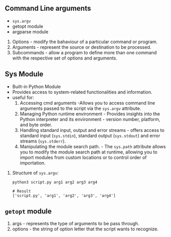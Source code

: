## Command Line arguments

- `sys.argv`
- getopt module
- argparse module

1. Options - modify the bahaviour of a particular command or program.
2. Arguments - represent the source or destination to be processed.
3. Subcommands - allow a program to define more than one command with the respective set of options and arguments.

## Sys Module

- Built-in Python Module
- Provides access to system-related functionalities and information.
- useful for:
    1. Accessing cmd arguments -Allows you to access command line arguments passed to the script via the `sys.argv` attribute. 
    2. Managing Python runtime environment - Provides insights into the Python interpreter and its environment - version number, platform, and byte order.
    3. Handling standard input, output and error streams -  offers access to standard input (`sys.stdin`), standard output (`sys.stdout`) and error streams (`sys.stderr`). 
    4. Manipulating the module search path. - The `sys.path` attribute allows you to modify the module search path at runtime, allowing you to import modules from custom locations or to control order of importation.

1. Structure of `sys.argv`:
    ```
    python3 script.py arg1 arg2 arg3 arg4

    # Result
    ['script.py', 'arg1', 'arg2', 'arg3', 'arg4']
    ```

## `getopt` module

1. args - represents the type of arguments to be pass through.
2. options - the string of option letter that the script wants to recognize.

